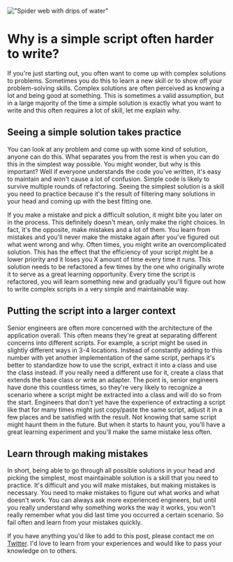 !["Spider web with drips of water"](/images/articles/spider-web-with-drips-of-water.jpeg)
# Why is a simple script often harder to write?
If you're just starting out, you often want to come up with complex solutions to problems. Sometimes you do this to learn a new skill or to show off your problem-solving skills. Complex solutions are often perceived as knowing a lot and being good at something. This is sometimes a valid assumption, but in a large majority of the time a simple solution is exactly what you want to write and this often requires a lot of skill, let me explain why.

## Seeing a simple solution takes practice
You can look at any problem and come up with some kind of solution, anyone can do this. What separates you from the rest is when you can do this in the simplest way possible. You might wonder, but why is this important? Well if everyone understands the code you've written, it's easy to maintain and won't cause a lot of confusion. Simple code is likely to survive multiple rounds of refactoring. Seeing the simplest solution is a skill you need to practice because it's the result of filtering many solutions in your head and coming up with the best fitting one. 

If you make a mistake and pick a difficult solution, it might bite you later on in the process. This definitely doesn't mean, only make the right choices. In fact, it's the opposite, make mistakes and a lot of them. You learn from mistakes and you'll never make the mistake again after you've figured out what went wrong and why. Often times, you might write an overcomplicated solution. This has the effect that the efficiency of your script might be a lower priority and it loses you X amount of time every time it runs. This solution needs to be refactored a few times by the one who originally wrote it to serve as a great learning opportunity. Every time the script is refactored, you will learn something new and gradually you'll figure out how to write complex scripts in a very simple and maintainable way. 

## Putting the script into a larger context
Senior engineers are often more concerned with the architecture of the application overall. This often means they're great at separating different concerns into different scripts. For example, a script might be used in slightly different ways in 3-4 locations. Instead of constantly adding to this number with yet another implementation of the same script, perhaps it's better to standardize how to use the script, extract it into a class and use the class instead. If you really need a different use for it, create a class that extends the base class or write an adapter. The point is, senior engineers have done this countless times, so they're very likely to recognize a scenario where a script might be extracted into a class and will do so from the start. Engineers that don't yet have the experience of extracting a script like that for many times might just copy/paste the same script, adjust it in a few places and be satisfied with the result. Not knowing that same script might haunt them in the future. But when it starts to haunt you, you'll have a great learning experiment and you'll make the same mistake less often.

## Learn through making mistakes
In short, being able to go through all possible solutions in your head and picking the simplest, most maintainable solution is a 
skill that you need to practice. It's difficult and you will make mistakes, but making mistakes is necessary. You need to make mistakes to figure out what works and what doesn't work. You can always ask more experienced engineers, but until you really understand why something works the way it works, you won't really remember what you did last time you occurred a certain scenario. So fail often and learn from your mistakes quickly.

If you have anything you'd like to add to this post, please contact me on [Twitter](https://twitter.com/RJElsinga). I'd love to learn from your experiences and would like to pass your knowledge on to others.